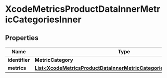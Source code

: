 

# XcodeMetricsProductDataInnerMetricCategoriesInner


## Properties

| Name | Type | Description | Notes |
|------------ | ------------- | ------------- | -------------|
|**identifier** | **MetricCategory** |  |  [optional] |
|**metrics** | [**List&lt;XcodeMetricsProductDataInnerMetricCategoriesInnerMetricsInner&gt;**](XcodeMetricsProductDataInnerMetricCategoriesInnerMetricsInner.md) |  |  [optional] |




